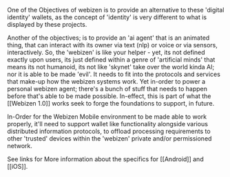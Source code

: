 One of the Objectives of webizen is to provide an alternative to these 'digital identity' wallets, as the concept of 'identity' is very different to what is displayed by these projects. 

Another of the objectives; is to provide an 'ai agent' that is an animated thing, that can interact with its owner via text (nlp) or voice or via sensors, interactively.   So, the 'webizen' is like your helper - yet, its not defined exactly upon users, its just defined within a genre of 'artificial minds' that means its not humanoid, its not like 'skynet' take over the world kinda AI; nor it is able to be made 'evil'.  It needs to fit into the protocols and services that make-up how the webizen systems work.  Yet in-order to power a personal webizen agent; there's a bunch of stuff that needs to happen before that's able to be made possible.  In-effect, this is part of what the [[Webizen 1.0]] works seek to forge the foundations to support, in future. 

In-Order for the Webizen Mobile environment to be made able to work properly, it'll need to support wallet like functionality alongside various distributed information protocols, to offload processing requirements to other 'trusted' devices within the 'webizen' private and/or permissioned network. 

See links for More information about the specifics for [[Android]] and [[iOS]].

